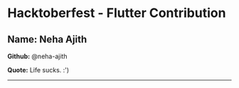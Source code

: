 # Hacktoberfest - Flutter Contribution

## Name: Neha Ajith

**Github:** @neha-ajith

**Quote:** Life sucks. :')

---